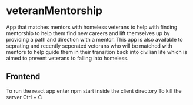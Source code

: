 # veteranMentorship
App that matches mentors with homeless veterans to help with finding mentorship to help them find new careers and lift themselves up by providing a path and direction with a mentor. This app is also available to seprating and recently seperated veterans who will be matched with mentors to help guide them in their transition back into civilian life which is aimed to prevent veterans to falling into homeless.

## Frontend
To run the react app enter npm start inside the client directory
To kill the server Ctrl + C
